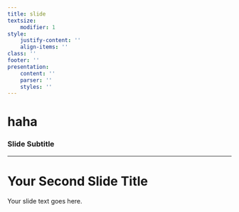 ```yaml
---
title: slide
textsize:
    modifier: 1
style:
    justify-content: ''
    align-items: ''
class: ''
footer: ''
presentation:
    content: ''
    parser: ''
    styles: ''
---
```


# haha

### Slide Subtitle

---

# Your Second Slide Title

Your slide text goes here.